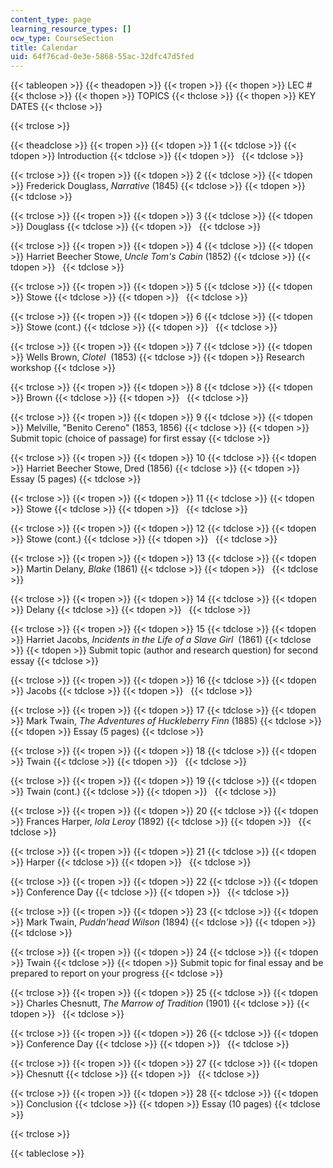 ```yaml
---
content_type: page
learning_resource_types: []
ocw_type: CourseSection
title: Calendar
uid: 64f76cad-0e3e-5868-55ac-32dfc47d5fed
---
```


{{< tableopen >}}
{{< theadopen >}}
{{< tropen >}}
{{< thopen >}}
LEC #
{{< thclose >}}
{{< thopen >}}
TOPICS
{{< thclose >}}
{{< thopen >}}
KEY DATES
{{< thclose >}}

{{< trclose >}}

{{< theadclose >}}
{{< tropen >}}
{{< tdopen >}}
1
{{< tdclose >}}
{{< tdopen >}}
Introduction
{{< tdclose >}}
{{< tdopen >}}
 
{{< tdclose >}}

{{< trclose >}}
{{< tropen >}}
{{< tdopen >}}
2
{{< tdclose >}}
{{< tdopen >}}
Frederick Douglass, _Narrative_ (1845)
{{< tdclose >}}
{{< tdopen >}}
 
{{< tdclose >}}

{{< trclose >}}
{{< tropen >}}
{{< tdopen >}}
3
{{< tdclose >}}
{{< tdopen >}}
Douglass
{{< tdclose >}}
{{< tdopen >}}
 
{{< tdclose >}}

{{< trclose >}}
{{< tropen >}}
{{< tdopen >}}
4
{{< tdclose >}}
{{< tdopen >}}
Harriet Beecher Stowe, _Uncle Tom's Cabin_ (1852)
{{< tdclose >}}
{{< tdopen >}}
 
{{< tdclose >}}

{{< trclose >}}
{{< tropen >}}
{{< tdopen >}}
5
{{< tdclose >}}
{{< tdopen >}}
Stowe
{{< tdclose >}}
{{< tdopen >}}
 
{{< tdclose >}}

{{< trclose >}}
{{< tropen >}}
{{< tdopen >}}
6
{{< tdclose >}}
{{< tdopen >}}
Stowe (cont.)
{{< tdclose >}}
{{< tdopen >}}
 
{{< tdclose >}}

{{< trclose >}}
{{< tropen >}}
{{< tdopen >}}
7
{{< tdclose >}}
{{< tdopen >}}
Wells Brown, _Clotel_  (1853)
{{< tdclose >}}
{{< tdopen >}}
Research workshop
{{< tdclose >}}

{{< trclose >}}
{{< tropen >}}
{{< tdopen >}}
8
{{< tdclose >}}
{{< tdopen >}}
Brown
{{< tdclose >}}
{{< tdopen >}}
 
{{< tdclose >}}

{{< trclose >}}
{{< tropen >}}
{{< tdopen >}}
9
{{< tdclose >}}
{{< tdopen >}}
Melville, "Benito Cereno" (1853, 1856)
{{< tdclose >}}
{{< tdopen >}}
Submit topic (choice of passage) for first essay
{{< tdclose >}}

{{< trclose >}}
{{< tropen >}}
{{< tdopen >}}
10
{{< tdclose >}}
{{< tdopen >}}
Harriet Beecher Stowe, Dred (1856)
{{< tdclose >}}
{{< tdopen >}}
Essay (5 pages)
{{< tdclose >}}

{{< trclose >}}
{{< tropen >}}
{{< tdopen >}}
11
{{< tdclose >}}
{{< tdopen >}}
Stowe
{{< tdclose >}}
{{< tdopen >}}
 
{{< tdclose >}}

{{< trclose >}}
{{< tropen >}}
{{< tdopen >}}
12
{{< tdclose >}}
{{< tdopen >}}
Stowe (cont.)
{{< tdclose >}}
{{< tdopen >}}
 
{{< tdclose >}}

{{< trclose >}}
{{< tropen >}}
{{< tdopen >}}
13
{{< tdclose >}}
{{< tdopen >}}
Martin Delany, _Blake_ (1861)
{{< tdclose >}}
{{< tdopen >}}
 
{{< tdclose >}}

{{< trclose >}}
{{< tropen >}}
{{< tdopen >}}
14
{{< tdclose >}}
{{< tdopen >}}
Delany
{{< tdclose >}}
{{< tdopen >}}
 
{{< tdclose >}}

{{< trclose >}}
{{< tropen >}}
{{< tdopen >}}
15
{{< tdclose >}}
{{< tdopen >}}
Harriet Jacobs, _Incidents in the Life of a Slave Girl_  (1861)
{{< tdclose >}}
{{< tdopen >}}
Submit topic (author and research question) for second essay
{{< tdclose >}}

{{< trclose >}}
{{< tropen >}}
{{< tdopen >}}
16
{{< tdclose >}}
{{< tdopen >}}
Jacobs
{{< tdclose >}}
{{< tdopen >}}
 
{{< tdclose >}}

{{< trclose >}}
{{< tropen >}}
{{< tdopen >}}
17
{{< tdclose >}}
{{< tdopen >}}
Mark Twain, _The Adventures of_ _Huckleberry Finn_ (1885)
{{< tdclose >}}
{{< tdopen >}}
Essay (5 pages)
{{< tdclose >}}

{{< trclose >}}
{{< tropen >}}
{{< tdopen >}}
18
{{< tdclose >}}
{{< tdopen >}}
Twain
{{< tdclose >}}
{{< tdopen >}}
 
{{< tdclose >}}

{{< trclose >}}
{{< tropen >}}
{{< tdopen >}}
19
{{< tdclose >}}
{{< tdopen >}}
Twain (cont.)
{{< tdclose >}}
{{< tdopen >}}
 
{{< tdclose >}}

{{< trclose >}}
{{< tropen >}}
{{< tdopen >}}
20
{{< tdclose >}}
{{< tdopen >}}
Frances Harper, _Iola Leroy_ (1892)
{{< tdclose >}}
{{< tdopen >}}
 
{{< tdclose >}}

{{< trclose >}}
{{< tropen >}}
{{< tdopen >}}
21
{{< tdclose >}}
{{< tdopen >}}
Harper
{{< tdclose >}}
{{< tdopen >}}
 
{{< tdclose >}}

{{< trclose >}}
{{< tropen >}}
{{< tdopen >}}
22
{{< tdclose >}}
{{< tdopen >}}
Conference Day
{{< tdclose >}}
{{< tdopen >}}
 
{{< tdclose >}}

{{< trclose >}}
{{< tropen >}}
{{< tdopen >}}
23
{{< tdclose >}}
{{< tdopen >}}
Mark Twain, _Puddn'head Wilson_ (1894)
{{< tdclose >}}
{{< tdopen >}}
 
{{< tdclose >}}

{{< trclose >}}
{{< tropen >}}
{{< tdopen >}}
24
{{< tdclose >}}
{{< tdopen >}}
Twain
{{< tdclose >}}
{{< tdopen >}}
Submit topic for final essay and be prepared to report on your progress
{{< tdclose >}}

{{< trclose >}}
{{< tropen >}}
{{< tdopen >}}
25
{{< tdclose >}}
{{< tdopen >}}
Charles Chesnutt, _The Marrow of Tradition_ (1901)
{{< tdclose >}}
{{< tdopen >}}
 
{{< tdclose >}}

{{< trclose >}}
{{< tropen >}}
{{< tdopen >}}
26
{{< tdclose >}}
{{< tdopen >}}
Conference Day
{{< tdclose >}}
{{< tdopen >}}
 
{{< tdclose >}}

{{< trclose >}}
{{< tropen >}}
{{< tdopen >}}
27
{{< tdclose >}}
{{< tdopen >}}
Chesnutt
{{< tdclose >}}
{{< tdopen >}}
 
{{< tdclose >}}

{{< trclose >}}
{{< tropen >}}
{{< tdopen >}}
28
{{< tdclose >}}
{{< tdopen >}}
Conclusion
{{< tdclose >}}
{{< tdopen >}}
Essay (10 pages)
{{< tdclose >}}

{{< trclose >}}

{{< tableclose >}}